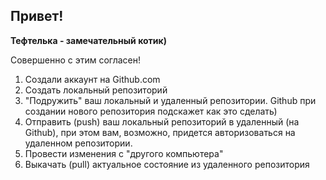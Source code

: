 ## Привет!

__**Тефтелька - замечательный котик)**__

Совершенно с этим согласен!

1. Создали аккаунт на Github.com
2. Создать локальный репозиторий
3. "Подружить" ваш локальный и удаленный репозитории. Github при создании нового репозитория подскажет как это сделать)
4. Отправить (push) ваш локальный репозиторий в удаленный (на Github), при этом вам, возможно, придется авторизоваться на удаленном репозитории.
5. Провести изменения с "другого компьютера"
6. Выкачать (pull) актуальное состояние из удаленного репозитория 
